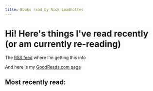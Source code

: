 ```yaml
---
title: Books read by Nick Loadholtes
---
```


# Hi! Here's things I've read recently (or am currently re-reading)

The [RSS feed](https://www.goodreads.com/review/list_rss/2953838) where I'm getting this info

And here is my [GoodReads.com page](https://www.goodreads.com/user/show/2953838-nick-loadholtes)


## Most recently read:
<style>
	#bookholder{
		display: flex;
		flex-wrap: wrap;
	}
	.book{
	width: 200px;
	margin: 10px;
	}
</style>
<div id="bookholder"></div>
<script src="https://ajax.googleapis.com/ajax/libs/jquery/3.4.1/jquery.min.js"></script>
<script language="JavaScript">
$(document).ready(function() {
	//feed to parse
	var box = $("#bookholder");
	var feed = "https://cors-anywhere.herokuapp.com/https://www.goodreads.com/review/list_rss/2953838";
	$.ajax(feed, {
	accepts:{
		xml:"application/rss+xml"
	},
	dataType:"xml",
	success:function(data) {
		//Credit: http://stackoverflow.com/questions/10943544/how-to-parse-an-rss-feed-using-javascript

	$(data).find("item").each(function () { // or "item" or whatever suits your feed
	var el = $(this);
	var book_details = "<a href=" + el.find("link").text() + ">" +
		"<img src="+ el.find("book_medium_image_url").text()+"></a>" +
		"<br><em>" + el.find("title").text() + "</em>";
	if(el.find("user_rating").text() !== "0") {
		book_details += "<br><b>My rating:" + el.find("user_rating").text();
	} else {
		book_details += "<br><em><b>Still reading...</b></em>"
	}
	box.append("<div class='book'>" + book_details + "</div>");
		});
	}
		});
	});
</script>
 
